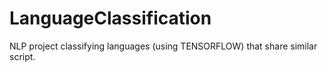 # LanguageClassification
NLP project classifying languages (using TENSORFLOW) that share similar script.
